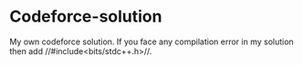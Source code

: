 # Codeforce-solution
My own codeforce solution.
If you face any compilation error in my solution then add //#include<bits/stdc++.h>//.

